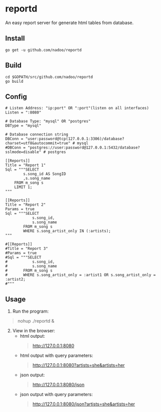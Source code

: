 reportd
=====

An easy report server for generate html tables from database.

## Install

	go get -u github.com/nadoo/reportd

## Build

	cd $GOPATH/src/github.com/nadoo/reportd
	go build

## Config

	# Listen Address: "ip:port" OR ":port"(listen on all interfaces)
	Listen = ":8080"

	# Database Type: "mysql" OR "postgres"
	DBType = "mysql"

	# Database connection string
	DBConn = "user:password@tcp(127.0.0.1:3306)/database?charset=utf8&autocommit=true" # mysql
	#DBConn = "postgres://user:password@127.0.0.1:5432/database?sslmode=disable" # postgres

	[[Reports]]
	Title = "Report 1"
	Sql = """SELECT
			s.song_id AS SongID
			,s.song_name
		FROM m_song s
		LIMIT 1;
	"""

	[[Reports]]
	Title = "Report 2"
	Params = true
	Sql = """SELECT
				s.song_id,
				s.song_name
			FROM m_song s
			WHERE s.song_artist_only IN (:artists);
	"""

	#[[Reports]]
	#Title = "Report 3"
	#Params = true
	#Sql = """SELECT
	#			s.song_id,
	#			s.song_name
	#		FROM m_song s
	#		WHERE s.song_artist_only = :artist1 OR s.song_artist_only = :artist2;
	#"""


## Usage
1. Run the program:
> nohup ./reportd &

2. View in the browser:
	- html output:
		> http://127.0.0.1:8080
	- html output with query parameters:
		> http://127.0.0.1:8080?artists=she&artists=her
	- json output:
		> http://127.0.0.1:8080/json
	- json output with query parameters:
		> http://127.0.0.1:8080/json?artists=she&artists=her
